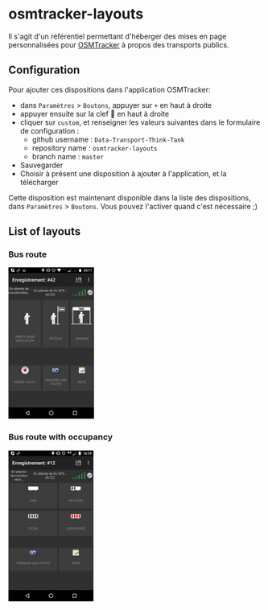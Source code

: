 # osmtracker-layouts
Il s'agit d'un référentiel permettant d'héberger des mises en page personnalisées pour [OSMTracker](https://github.com/labexp/osmtracker-android) à propos des transports publics.

## Configuration

Pour ajouter ces dispositions dans l'application OSMTracker:
* dans `Paramètres` > `Boutons`, appuyer sur `+` en haut à droite
* appuyer ensuite sur la clef :wrench: en haut à droite
* cliquer sur `custom`, et renseigner les valeurs suivantes dans le formulaire de configuration :
  * github username : `Data-Transport-Think-Tank`
  * repository name : `osmtracker-layouts`
  * branch name : `master`
* Sauvegarder
* Choisir à présent une disposition à ajouter à l'application, et la télécharger

Cette disposition est maintenant disponible dans la liste des dispositions, dans `Paramètres` > `Boutons`. Vous pouvez l'activer quand c'est nécessaire ;)

## List of layouts
### Bus route
![Image of layout](layouts/bus_route/layout_fr.png)

### Bus route with occupancy
![Image of layout](layouts/bus_route_occupancy/layout_fr.png)
